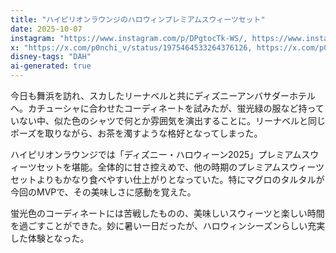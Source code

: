 ```yaml
---
title: "ハイピリオンラウンジのハロウィンプレミアムスウィーツセット"
date: 2025-10-07
instagram: "https://www.instagram.com/p/DPgtocTk-WS/, https://www.instagram.com/p/DPjDxlvk2vr/"
x: "https://x.com/p0nchi_v/status/1975464533264376126, https://x.com/p0nchi_v/status/1975492059298734149, https://x.com/p0nchi_v/status/1975556323745173685"
disney-tags: "DAH"
ai-generated: true
---
```


今日も舞浜を訪れ、スカしたリーナベルと共にディズニーアンバサダーホテルへ。カチューシャに合わせたコーディネートを試みたが、蛍光緑の服など持っていない中、似た色のシャツで何とか雰囲気を演出することに。リーナベルと同じポーズを取りながら、お茶を濁すような格好となってしまった。

ハイピリオンラウンジでは「ディズニー・ハロウィーン2025」プレミアムスウィーツセットを堪能。全体的に甘さ控えめで、他の時期のプレミアムスウィーツセットよりもかなり食べやすい仕上がりとなっていた。特にマグロのタルタルが今回のMVPで、その美味しさに感動を覚えた。

蛍光色のコーディネートには苦戦したものの、美味しいスウィーツと楽しい時間を過ごすことができた。妙に暑い一日だったが、ハロウィンシーズンらしい充実した体験となった。